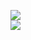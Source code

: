 [![](https://img.shields.io/badge/Made%20With-Github%20Spray-lightgrey.svg?style=for-the-badge&logo=github)](https://github.com/Annihil/github-spray#17105)  
[![](https://i.imgur.com/2DrTn0Z.gif)](https://github.com/Annihil/github-spray)